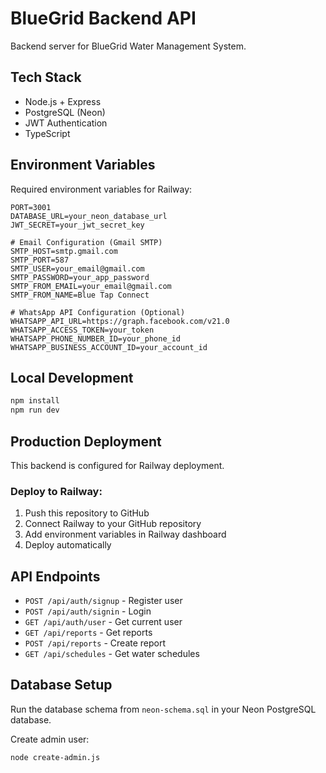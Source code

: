 # BlueGrid Backend API

Backend server for BlueGrid Water Management System.

## Tech Stack
- Node.js + Express
- PostgreSQL (Neon)
- JWT Authentication
- TypeScript

## Environment Variables

Required environment variables for Railway:

```env
PORT=3001
DATABASE_URL=your_neon_database_url
JWT_SECRET=your_jwt_secret_key

# Email Configuration (Gmail SMTP)
SMTP_HOST=smtp.gmail.com
SMTP_PORT=587
SMTP_USER=your_email@gmail.com
SMTP_PASSWORD=your_app_password
SMTP_FROM_EMAIL=your_email@gmail.com
SMTP_FROM_NAME=Blue Tap Connect

# WhatsApp API Configuration (Optional)
WHATSAPP_API_URL=https://graph.facebook.com/v21.0
WHATSAPP_ACCESS_TOKEN=your_token
WHATSAPP_PHONE_NUMBER_ID=your_phone_id
WHATSAPP_BUSINESS_ACCOUNT_ID=your_account_id
```

## Local Development

```bash
npm install
npm run dev
```

## Production Deployment

This backend is configured for Railway deployment.

### Deploy to Railway:

1. Push this repository to GitHub
2. Connect Railway to your GitHub repository
3. Add environment variables in Railway dashboard
4. Deploy automatically

## API Endpoints

- `POST /api/auth/signup` - Register user
- `POST /api/auth/signin` - Login
- `GET /api/auth/user` - Get current user
- `GET /api/reports` - Get reports
- `POST /api/reports` - Create report
- `GET /api/schedules` - Get water schedules

## Database Setup

Run the database schema from `neon-schema.sql` in your Neon PostgreSQL database.

Create admin user:
```bash
node create-admin.js
```
